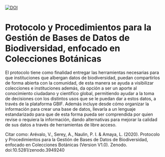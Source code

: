 [![DOI](https://zenodo.org/badge/DOI/10.5281/zenodo.3949240.svg)](https://doi.org/10.5281/zenodo.3949240)
# Protocolo y Procedimientos para la Gestión de Bases de Datos de Biodiversidad, enfocado en Colecciones Botánicas
El protocolo tiene como finalidad entregar las herramientas necesarias para que instituciones que albergan datos de biodiversidad, puedan compartirlos de forma abierta con la comunidad, de esta manera se ayuda a visibilizar colecciones e instituciones además, da opción a ser un aporte al conocimiento ciudadano y científico global, permitiendo ayudar a la toma de decisiones con los distintos usos que se le puedan dar a estos datos, a través de la plataforma GBIF. Además incluye desde cómo organizar la información para crear una base de datos, llevarla a un lenguaje estandarizado para que de esta forma pueda ser comprendida por quien revise o requiera la información, dando alternativas para mejorar la calidad de sus datos a través de herramientas de libre acceso.

Citar como: Arévalo, V., Serey, A., Naulin, P. I. & Amaya, L. (2020). Protocolo y Procedimientos para la Gestión de Bases de Datos de Biodiversidad, enfocado en Colecciones Botánicas (Version V1.0). Zenodo. doi:10.5281/zenodo.3949240
